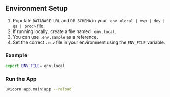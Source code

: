 ## Environment Setup

1. Populate `DATABASE_URL` and `DB_SCHEMA` in your `.env.<local | mvp | dev | qa | prod>` file.
2. If running locally, create a file named `.env.local`.
3. You can use `.env.sample` as a reference.
4. Set the correct `.env` file in your environment using the `ENV_FILE` variable.

### Example

```bash
export ENV_FILE=.env.local
```

### Run the App
```bash
uvicorn app.main:app --reload
```
